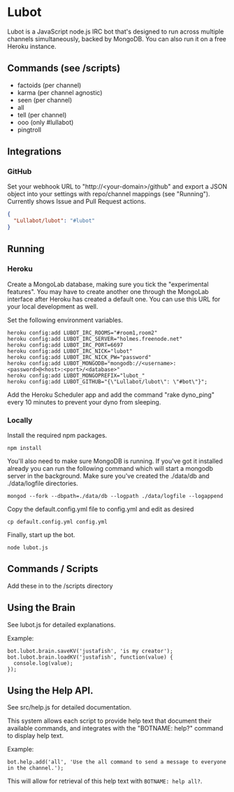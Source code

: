 # Lubot
Lubot is a JavaScript node.js IRC bot that's designed to run across multiple channels simultaneously, backed by MongoDB. You can also run it on a free Heroku instance.

## Commands (see /scripts)
- factoids (per channel)
- karma (per channel agnostic)
- seen (per channel)
- all
- tell (per channel)
- ooo (only #lullabot)
- pingtroll

## Integrations
### GitHub
Set your webhook URL to "http://&lt;your-domain&gt;/github" and export a JSON object into your settings with repo/channel mappings (see "Running"). Currently shows Issue and Pull Request actions.

```json
{
  "Lullabot/lubot": "#lubot"
}
```

## Running
### Heroku
Create a MongoLab database, making sure you tick the "experimental features". You may have to create another one through the MongoLab interface after Heroku has created a default one. You can use this URL for your local development as well.

Set the following environment variables.
```
heroku config:add LUBOT_IRC_ROOMS="#room1,room2"
heroku config:add LUBOT_IRC_SERVER="holmes.freenode.net"
heroku config:add LUBOT_IRC_PORT=6697
heroku config:add LUBOT_IRC_NICK="lubot"
heroku config:add LUBOT_IRC_NICK_PW="password"
heroku config:add LUBOT_MONGODB="mongodb://<username>:<password>@<host>:<port>/<database>"
heroku config:add LUBOT_MONGOPREFIX="lubot_"
heroku config:add LUBOT_GITHUB="{\"Lullabot/lubot\": \"#bot\"}";
```

Add the Heroku Scheduler app and add the command "rake dyno_ping" every 10 minutes to prevent your dyno from sleeping.

### Locally

Install the required npm packages.

```
npm install
```

You'll also need to make sure MongoDB is running. If you've got it installed already you can run the following command which will start a mongodb server in the background.  Make sure you've created the ./data/db and ./data/logfile directories.

```
mongod --fork --dbpath=./data/db --logpath ./data/logfile --logappend
```

Copy the default.config.yml file to config.yml and edit as desired
```
cp default.config.yml config.yml
```

Finally, start up the bot.

```
node lubot.js
```

## Commands / Scripts
Add these in to the /scripts directory

## Using the Brain
See lubot.js for detailed explanations.


Example:

```
bot.lubot.brain.saveKV('justafish', 'is my creator');
bot.lubot.brain.loadKV('justafish', function(value) {
  console.log(value);
});
```

## Using the Help API.
See src/help.js for detailed documentation.

This system allows each script to provide help text that document their available commands, and integrates with the "BOTNAME: help?" command to display help text.

Example:

```
bot.help.add('all', 'Use the all command to send a message to everyone in the channel.');
```

This will allow for retrieval of this help text with `BOTNAME: help all?`.
